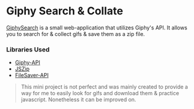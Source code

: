 # Giphy Search & Collate
[GiphySearch](https://beetleaverage78.github.io/unsupervised-experiments/giphySearch/index.html)
is a small web-application that utilizes Giphy's API. It allows you to search for & collect gifs & save them as a zip file. 
### Libraries Used
* [Giphy-API](https://giphy.com/)
* [JSZip](https://stuk.github.io/jszip/)
* [FileSaver-API](https://github.com/eligrey/FileSaver.js/)

> This mini project is not perfect and was mainly created to provide a way for me to easily look for gifs and download them & practice javascript. Nonetheless it can be improved on.
